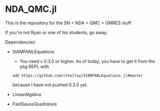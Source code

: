 # NDA_QMC.jl
This is the repository for the SN + NDA + QMC + GMRES stuff

If you're not Ryan or one of his students, go away.

Dependencies:
- SIAMFANLEquations
  - You need v 0.3.0 or higher. As of today, you have to get it from the pkg REPL with 
  
  ```add https://github.com/ctkelley/SIAMFANLEquations.jl#master```
  
     because I have not pushed 0.3.0 yet.
- LinearAlgebra
- FastGaussQuadrature
